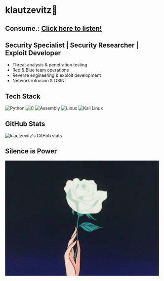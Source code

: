 # klautzevitz🌹

## **Consume.**: [Click here to listen!]([https://www.youtube.com/watch?v=dQw4w9WgXcQ](https://www.youtube.com/watch?v=OQKN1Aqe69k))

## Security Specialist | Security Researcher | Exploit Developer

- Threat analysis & penetration testing
- Red & Blue team operations
- Reverse engineering & exploit development
- Network intrusion & OSINT

## Tech Stack

![Python](https://img.shields.io/badge/Python-000000?style=for-the-badge&logo=python&logoColor=yellow)
![C](https://img.shields.io/badge/C-000000?style=for-the-badge&logo=c&logoColor=white)
![Assembly](https://img.shields.io/badge/Assembly-000000?style=for-the-badge&logo=assemblyscript&logoColor=white)
![Linux](https://img.shields.io/badge/Linux-000000?style=for-the-badge&logo=linux&logoColor=white)
![Kali Linux](https://img.shields.io/badge/Kali%20Linux-000000?style=for-the-badge&logo=kali-linux&logoColor=white)

## GitHub Stats

![klautzevitz's GitHub stats](https://github-readme-stats.vercel.app/api?username=klautzevitz&show_icons=true&theme=dark)

## Silence is Power



![](white_rose.gif)
<br>


<!---
musaOfficial/musaOfficial is a ✨ special ✨ repository because its `README.md` (this file) appears on your GitHub profile.
You can click the Preview link to take a look at your changes.
--->
